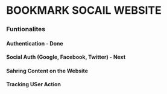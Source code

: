 # BOOKMARK SOCAIL WEBSITE

### Funtionalites

#### Authentication - Done

#### Social Auth (Google, Facebook, Twitter) - Next

#### Sahring Content on the Website

#### Tracking USer Action
